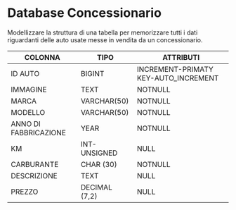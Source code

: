 # Database Concessionario

Modellizzare la struttura di una tabella per memorizzare tutti i dati riguardanti delle auto usate messe in vendita da un concessionario.

| COLONNA               | TIPO          | ATTRIBUTI                            |
| --------------------- | ------------- | ------------------------------------ |
| ID AUTO               | BIGINT        | INCREMENT-PRIMATY KEY-AUTO_INCREMENT |
| IMMAGINE              | TEXT          | NOTNULL                              |
| MARCA                 | VARCHAR(50)   | NOTNULL                              |
| MODELLO               | VARCHAR(50)   | NOTNULL                              |
| ANNO DI FABBRICAZIONE | YEAR          | NOTNULL                              |
| KM                    | INT-UNSIGNED  | NULL                                 |
| CARBURANTE            | CHAR (30)     | NOTNULL                              |
| DESCRIZIONE           | TEXT          | NULL                                 |
| PREZZO                | DECIMAL (7,2) | NULL                                 |
